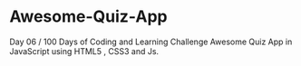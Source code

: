 # Awesome-Quiz-App
Day 06 / 100 Days of Coding and Learning Challenge Awesome Quiz App  in JavaScript using HTML5 , CSS3  and Js.
